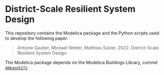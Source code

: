 # District-Scale Resilient System Design

This repository contains the Modelica package and the Python scripts used to develop the following paper.

> Antoine Gautier, Michael Wetter, Matthias Sulzer, 2022. District-Scale Resilient System Design.

The Modelica package depends on the Modelica Buildings Library, commit [`d06ded5272`](https://github.com/lbl-srg/modelica-buildings/tree/d06ded5272f11805099f731b757c153e10794c2d).